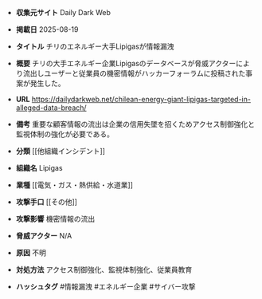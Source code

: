 - **収集元サイト**
Daily Dark Web

- **掲載日**
2025-08-19

- **タイトル**
チリのエネルギー大手Lipigasが情報漏洩

- **概要**
チリの大手エネルギー企業Lipigasのデータベースが脅威アクターにより流出しユーザーと従業員の機密情報がハッカーフォーラムに投稿された事案が発生した。

- **URL**
https://dailydarkweb.net/chilean-energy-giant-lipigas-targeted-in-alleged-data-breach/

- **備考**
重要な顧客情報の流出は企業の信用失墜を招くためアクセス制御強化と監視体制の強化が必要である。

- **分類**
[[他組織インシデント]]

- **組織名**
Lipigas

- **業種**
[[電気・ガス・熱供給・水道業]]

- **攻撃手口**
[[その他]]

- **攻撃影響**
機密情報の流出

- **脅威アクター**
N/A

- **原因**
不明

- **対処方法**
アクセス制御強化、監視体制強化、従業員教育

- **ハッシュタグ**
#情報漏洩 #エネルギー企業 #サイバー攻撃
